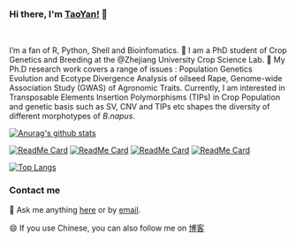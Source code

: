 ### Hi there, I'm [TaoYan!](https://taoyan.netlify.app) 👋

<br />

I’m a fan of R, Python, Shell and Bioinfomatics. 🔭 I am a PhD student of Crop Genetics and Breeding at the @Zhejiang University Crop Science Lab. 🌱  My Ph.D research work covers a range of issues : Population Genetics Evolution and Ecotype Divergence Analysis of oilseed Rape, Genome-wide Association Study (GWAS) of Agronomic Traits. Currently, I am interested in Transposable Elements Insertion Polymorphisms (TIPs) in Crop Population and genetic basis such as SV, CNV and TIPs etc shapes the diversity of different morphotypes of *B.napus*.



[![Anurag's github stats](https://github-readme-stats.vercel.app/api?username=YTLogos&show_icons=true&theme=synthwave)](https://github.com/anuraghazra/github-readme-stats)


[![ReadMe Card](https://github-readme-stats.vercel.app/api/pin/?username=YTLogos&repo=BnaSNPDB)](https://github.com/anuraghazra/github-readme-stats)
[![ReadMe Card](https://github-readme-stats.vercel.app/api/pin/?username=YTLogos&repo=Bna_GWAS_Cloud)](https://github.com/anuraghazra/github-readme-stats)
[![ReadMe Card](https://github-readme-stats.vercel.app/api/pin/?username=YTLogos&repo=TaoYan)](https://github.com/anuraghazra/github-readme-stats)
[![ReadMe Card](https://github-readme-stats.vercel.app/api/pin/?username=YTLogos&repo=ttplot)](https://github.com/anuraghazra/github-readme-stats)

[![Top Langs](https://github-readme-stats.vercel.app/api/top-langs/?username=YTLogos&layout=compact)](https://github.com/anuraghazra/github-readme-stats)


### Contact me

💬 Ask me anything
[here](https://github.com/YTLogos/YTLogos/issues) or by
[email](mailto:tyan@zju.edu.cn).

😄 If you use Chinese, you can also follow me on
[博客](https://taoyan.netlify.app)
